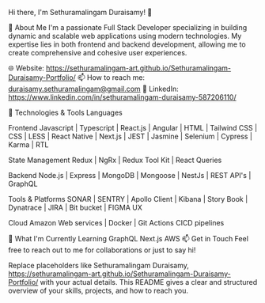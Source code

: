 Hi there, I'm Sethuramalingam Duraisamy! 👋

🚀 About Me
I'm a passionate Full Stack Developer specializing in building dynamic and scalable web applications using modern technologies. My expertise lies in both frontend and backend development, allowing me to create comprehensive and cohesive user experiences.

🌐 Website: https://sethuramalingam-art.github.io/Sethuramalingam-Duraisamy-Portfolio/
📫 How to reach me: duraisamy.sethuramalingam@gmail.com
💼 LinkedIn: https://www.linkedin.com/in/sethuramalingam-duraisamy-587206110/

🔧 Technologies & Tools
Languages

Frontend
Javascript | Typescript | React.js | Angular | HTML | Tailwind CSS | CSS | LESS | React Native | Next.js | JEST | Jasmine | Selenium | Cypress | Karma | RTL 

State Management 
Redux | NgRx | Redux Tool Kit | React Queries

Backend
Node.js | Express | MongoDB | Mongoose | NestJs | REST API's | GraphQL 

Tools & Platforms
SONAR | SENTRY | Apollo Client | Kibana | Story Book | Dynatrace | JIRA | Bit bucket | FIGMA UX

Cloud
Amazon Web services | Docker | Git Actions CICD pipelines

🌱 What I'm Currently Learning
GraphQL
Next.js
AWS
📫 Get in Touch
Feel free to reach out to me for collaborations or just to say hi!

Replace placeholders like Sethuramalingam Duraisamy, https://sethuramalingam-art.github.io/Sethuramalingam-Duraisamy-Portfolio/  with your actual details. This README gives a clear and structured overview of your skills, projects, and how to reach you.
